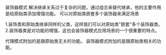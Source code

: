 装饰器模式
解决继承关系过于复杂的问题，通过组合来替代继承，他的主要作用是给原始类添加增强功能。
可以对原始类嵌套多个装饰器来满足场景

1.装饰类和原始类继承同样的父类，这样我们可以对原始类"嵌套"多个装饰器类。
2.装饰器类是对功能的增强，这也会装饰器模式应用场景的一个很重要的特点。


代理模式附加的是跟原始类无关的功能。
装饰器模式附加的是跟原始类相关的功能。